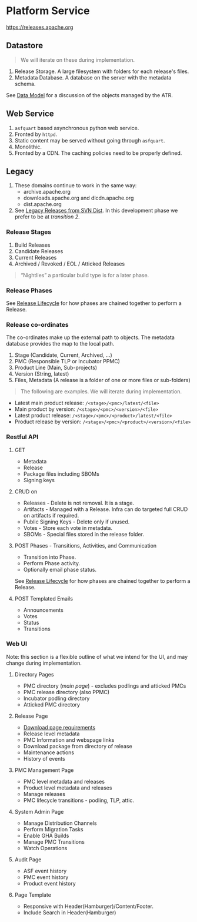# Platform Service

https://releases.apache.org

## Datastore

> We will iterate on these during implementation.

1. Release Storage. A large filesystem with folders for each release's files.
2. Metadata Database. A database on the server with the metadata schema.

See [Data Model](./data-model.md) for a discussion of the objects managed by the ATR.

## Web Service

1. `asfquart` based asynchronous python web service.
2. Fronted by `httpd`.
3. Static content may be served without going through `asfquart`.
4. Monolithic.
5. Fronted by a CDN. The caching policies need to be properly defined.

## Legacy

1. These domains continue to work in the same way:
   - archive.apache.org
   - downloads.apache.org and dlcdn.apache.org
   - dist.apache.org
2. See [Legacy Releases from SVN Dist](./svn-dist.md). In this development phase we prefer to be at _transition 2_.
   
### Release Stages

1. Build Releases
2. Candidate Releases
3. Current Releases
4. Archived / Revoked / EOL / Atticked Releases

> “Nightlies” a particular build type is for a later phase.

### Release Phases

See [Release Lifecycle](./lifecycle.md) for how phases are chained together to perform a Release.

### Release co-ordinates

The co-ordinates make up the external path to objects. The metadata database provides the map to the local path.

1. Stage (Candidate, Current, Archived, …)
2. PMC (Responsible TLP or Incubator PPMC)
3. Product Line (Main, Sub-projects)
4. Version (String, latest)
5. Files, Metadata (A release is a folder of one or more files or sub-folders)

> The following are examples. We will iterate during implementation.

- Latest main product release: `/<stage>/<pmc>/latest/<file>`
- Main product by version: `/<stage>/<pmc>/<version>/<file>`
- Latest product release: `/<stage>/<pmc>/<product>/latest/<file>`
- Product release by version: `/<stage>/<pmc>/<product>/<version>/<file>`

### Restful API

1. GET
   - Metadata
   - Release
   - Package files including SBOMs
   - Signing keys

2. CRUD on 
   - Releases - Delete is not removal. It is a stage.
   - Artifacts - Managed with a Release. Infra can do targeted full CRUD on artifacts if required.
   - Public Signing Keys - Delete only if unused.
   - Votes - Store each vote in metadata.
   - SBOMs - Special files stored in the release folder.

3. POST Phases - Transitions, Activities, and Communication
   - Transition into Phase.
   - Perform Phase activity.
   - Optionally email phase status.

   See [Release Lifecycle](./lifecycle.md) for how phases are chained together to perform a Release.

4. POST Templated Emails
   - Announcements
   - Votes
   - Status
   - Transitions

### Web UI

Note: this section is a flexible outline of what we intend for the UI, and may change during implementation.

1. Directory Pages
   - PMC directory (_main page_) - excludes podlings and atticked PMCs
   - PMC release directory (also PPMC)
   - Incubator podling directory
   - Atticked PMC directory

2. Release Page
   - [Download page requirements](https://infra.apache.org/release-download-pages.html)
   - Release level metadata
   - PMC Information and webspage links
   - Download package from directory of release
   - Maintenance actions
   - History of events

4. PMC Management Page
   - PMC level metadata and releases
   - Product level metadata and releases
   - Manage releases
   - PMC lifecycle transitions - podling, TLP, attic.

5. System Admin Page
   - Manage Distribution Channels
   - Perform Migration Tasks
   - Enable GHA Builds
   - Manage PMC Transitions
   - Watch Operations
     
5. Audit Page
   - ASF event history
   - PMC event history
   - Product event history

6. Page Template
   - Responsive with Header(Hamburger)/Content/Footer.
   - Include Search in Header(Hamburger)


